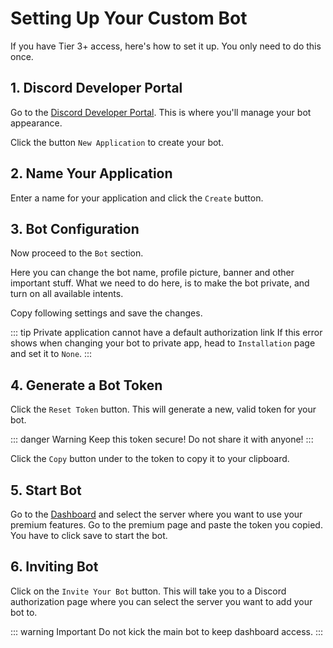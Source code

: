 # Setting Up Your Custom Bot

If you have Tier 3+ access, here's how to set it up. You only need to do this once.

## 1. Discord Developer Portal

Go to the [Discord Developer Portal](https://discord.com/developers/applications). This is where you'll manage your bot appearance.

Click the button `New Application` to create your bot.

<Pic src="/images/info/custom-bot/0.png"/>

## 2. Name Your Application

Enter a name for your application and click the `Create` button.

<Pic src="/images/info/custom-bot/1.png"/>

## 3. Bot Configuration

Now proceed to the `Bot` section.

<Pic src="/images/info/custom-bot/5.png"/>

Here you can change the bot name, profile picture, banner and other important stuff. What we need to do here, is to make the bot private, and turn on all available intents.

Copy following settings and save the changes.

::: tip Private application cannot have a default authorization link
If this error shows when changing your bot to private app, head to `Installation` page and set it to `None`.
:::

<Pic src="/images/info/custom-bot/6.png"/>

## 4. Generate a Bot Token

Click the `Reset Token` button. This will generate a new, valid token for your bot.

::: danger Warning
Keep this token secure! Do not share it with anyone!
:::

<Pic src="/images/info/custom-bot/7.png"/>

Click the `Copy` button under to the token to copy it to your clipboard.

<Pic src="/images/info/custom-bot/8.png"/>

## 5. Start Bot

Go to the [Dashboard](https://ccommandbot.com/dashboard) and select the server where you want to use your premium features. Go to the premium page and paste the token you copied. You have to click save to start the bot.

<Pic src="https://i.imgur.com/2FAuEKp.png"/>

## 6. Inviting Bot

Click on the `Invite Your Bot` button. This will take you to a Discord authorization page where you can select the server you want to add your bot to.

<Pic src="https://i.imgur.com/zkjCUvB.png"/>

::: warning Important
Do not kick the main bot to keep dashboard access.
:::